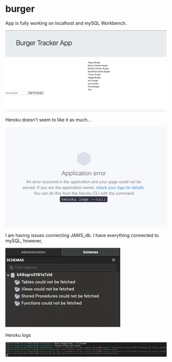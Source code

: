 # burger

<p> App is fully working on localhost and mySQL Workbench.<p>

![Burger-Tracker](/public/images/burger-tracker.png)

<p> Heroku doesn't seem to like it as much...<p>

![Error](/public/images/error2.png)

<p> I am having issues connecting JAWS_db. I have everything connected to mySQL, however, 

![JAWS_db](/public/images/jaws-db.png)

<p> Heroku logs <p>

![Logs](/public/images/error.png)
